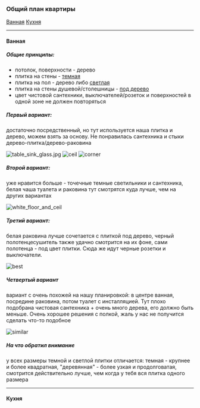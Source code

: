 ### Общий план квартиры

[Ванная](#bathroom)
[Кухня](#kitchen)

---
#### <a id="bathroom"></a> Ванная

##### Общие принципы:
- потолок, поверхности - дерево
- плитка на стены - [темная](https://leroymerlin.ru/product/plitka-nastennaya-axima-nevada-30h60-sm-1-62-m-cvet-seryy-84133816/)
- плитка на пол - дерево либо [светлая](https://leroymerlin.ru/product/plitka-napolnaya-keramogranit-gp40cot01-corten-light-600x600x9-90557992/)
- плитка на стены душевой/столешницы - [под дерево](https://leroymerlin.ru/product/keramogranit-forest-20h60-sm-1-08-m2-cvet-medovyy-18594071/)
- цвет чистовой сантехники, выключателей/розеток и поверхностей в одной зоне не должен повторяться

##### Первый вариант:

достаточно посредственный, но тут используется наша плитка и дерево, можем взять за основу. Не понравилась сантехника и стыки дерево-плитка/дерево-раковина 

![table_sink_glass.jpg](static/bathroom/table_sink_glass.jpg)
![ceil](static/bathroom/ceil.jpg)
![corner](static/bathroom/corner.jpg)

##### Второй вариант:

уже нравится больше - точечные темные светильники и сантехника, белая чаша туалета и раковина тут смотрятся куда лучше, чем на других вариантах 

![white_floor_and_ceil](static/bathroom/white_floor_and_ceil.jpg)

##### Третий вариант:

белая раковина лучше сочетается с плиткой под дерево, черный полотенцесушитель также удачно смотрится на их фоне, сами полотенца - под цвет плитки. Сюда же идут черные розетки и выключатели. 

![best](static/bathroom/best.jpg)

##### Четвертый вариант

вариант с очень похожей на нашу планировкой: в центре ванная, посредине раковина, потом туалет с инсталляцией. Тут плохо подобрана чистовая сантехника + очень много дерева, его должно быть меньше. Очень хорошее решения с полкой, жаль у нас не получится сделать что-то подобное

![similar](static/bathroom/similar_planning.jpg)

##### На что обратил внимание 
у всех размеры темной и светлой плитки отличается: темная - крупнее и более квадратная, "деревянная" - более узкая и продолговатая, смотрится действительно лучше, чем когда у тебя вся плитка одного размера

---
#### <a id="kitchen"></a> Кухня
